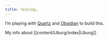 ```yaml
---
title: Testing…
---
```


I’m playing with [Quartz](https://quartz.jzhao.xyz) and [Obsidian](https://obsidian.md) to build this. 

My info about [[content/IJburg/index|IJburg]].